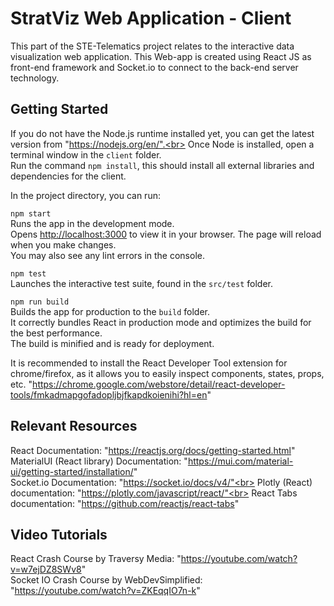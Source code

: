 # StratViz Web Application - Client
This part of the STE-Telematics project relates to the interactive data visualization web application. This Web-app is created using React JS as front-end framework and Socket.io to connect to the back-end server technology.

## Getting Started
If you do not have the Node.js runtime installed yet, you can get the latest version from "https://nodejs.org/en/".<br>
Once Node is installed, open a terminal window in the `client` folder.<br>
Run the command `npm install`, this should install all external libraries and dependencies for the client. <br>

In the project directory, you can run:

`npm start`<br>
Runs the app in the development mode.\
Opens [http://localhost:3000](http://localhost:3000) to view it in your browser.
The page will reload when you make changes.\
You may also see any lint errors in the console.

`npm test`<br>
Launches the interactive test suite, found in the `src/test` folder.

`npm run build`<br>
Builds the app for production to the `build` folder.\
It correctly bundles React in production mode and optimizes the build for the best performance.\
The build is minified and is ready for deployment. 

It is recommended to install the React Developer Tool extension for chrome/firefox, as it allows you to easily inspect components, states, props, etc. "https://chrome.google.com/webstore/detail/react-developer-tools/fmkadmapgofadopljbjfkapdkoienihi?hl=en"
## Relevant Resources
<!-- Provide-->
React Documentation: "https://reactjs.org/docs/getting-started.html" <br>
MaterialUI (React library) Documentation: "https://mui.com/material-ui/getting-started/installation/" <br>
Socket.io Documentation: "https://socket.io/docs/v4/"<br>
Plotly (React) documentation: "https://plotly.com/javascript/react/"<br>
React Tabs documentation: "https://github.com/reactjs/react-tabs"
## Video Tutorials
React Crash Course by Traversy Media: "https://youtube.com/watch?v=w7ejDZ8SWv8" <br>
Socket IO Crash Course by WebDevSimplified: "https://youtube.com/watch?v=ZKEqqIO7n-k"



